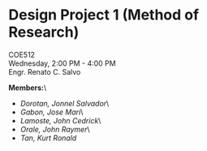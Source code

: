 # Design Project 1 (Method of Research)
COE512\
Wednesday, 2:00 PM - 4:00 PM\
Engr. Renato C. Salvo

**Members:**\
  * *Dorotan, Jonnel Salvador*\
  * *Gabon, Jose Mari*\
  * *Lamoste, John Cedrick*\
  * *Orale, John Raymer*\
  * *Tan, Kurt Ronald*
